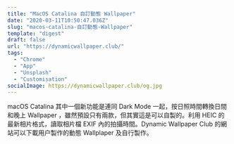 ```yaml
---
title: "MacOS Catalina 自訂動態 Wallpaper"
date: "2020-03-11T10:50:47.036Z"
slug: "macos-catalina-自訂動態-Wallpaper"
template: "digest"
draft: false
url: "https://dynamicwallpaper.club/"
tags:
  - "Chrome"
  - "App"
  - "Unsplash"
  - "Customisation"
socialImage: https://dynamicwallpaper.club/og.jpg
---
```



macOS Catalina 其中一個新功能是連同 Dark Mode 一起，按日照時間轉換日間和晚上 Wallpaper ，雖然預設只有兩款，但其實這是可以自製的。利用 HEIC 的最新相片格式，讀取相片檔 EXIF 內的拍攝時間。Dynamic Wallpaper Club 的網站可以下載用户製作的動態 Wallplaper 及自行製作。